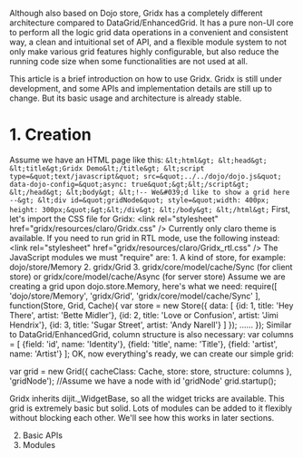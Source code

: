 Although also based on Dojo store, Gridx has a completely different architecture compared to DataGrid/EnhancedGrid. It has a pure non-UI core to perform all the logic grid data operations in a convenient and consistent way, a clean and intuitional set of API, and a flexible module system to not only make various grid features highly configurable, but also reduce the running code size when some functionalities are not used at all.

This article is a brief introduction on how to use Gridx. Gridx is still under development, and some APIs and implementation details are still up to change. But its basic usage and architecture is already stable.

# 1. Creation
Assume we have an HTML page like this:
`
&lt;html&gt;
&lt;head&gt;
	&lt;title&gt;Gridx Demo&lt;/title&gt;
	&lt;script type=&quot;text/javascript&quot; src=&quot;../../dojo/dojo.js&quot; data-dojo-config=&quot;async: true&quot;&gt;&lt;/script&gt;
&lt;/head&gt;
&lt;body&gt;
	&lt;!-- We&#039;d like to show a grid here --&gt;
	&lt;div id=&quot;gridNode&quot; style=&quot;width: 400px; height: 300px;&quot;&gt;&lt;/div&gt;
&lt;/body&gt;
&lt;/html&gt;
`
First, let's import the CSS file for Gridx:
	&lt;link rel="stylesheet" href="gridx/resources/claro/Gridx.css" /&gt;
Currently only claro theme is available. If you need to run grid in RTL mode, use the following instead:
	&lt;link rel="stylesheet" href="gridx/resources/claro/Gridx_rtl.css" /&gt;
The JavaScript modules we must "require" are:
	1. A kind of store, for example: dojo/store/Memory
	2. gridx/Grid
	3. gridx/core/model/cache/Sync (for client store) or gridx/core/model/cache/Async (for server store)
Assume we are creating a grid upon dojo.store.Memory, here's what we need:
require([
	'dojo/store/Memory',
	'gridx/Grid',
	'gridx/core/model/cache/Sync'
], function(Store, Grid, Cache){
	var store = new Store({
		data: [
			{id: 1, title: 'Hey There', artist: 'Bette Midler'},
			{id: 2, title: 'Love or Confusion', artist: 'Jimi Hendrix'},
			{id: 3, title: 'Sugar Street', artist: 'Andy Narell'}
	]
	});
	......
});
Similar to DataGrid/EnhancedGrid, column structure is also necessary:
	var columns = [
		{field: 'id', name: 'Identity'},
		{field: 'title', name: 'Title'},
		{field: 'artist', name: 'Artist'}
	];
OK, now everything's ready, we can create our simple grid:

var grid = new Grid({
	cacheClass: Cache,
	store: store,
	structure: columns
}, 'gridNode');	//Assume we have a node with id 'gridNode'
grid.startup();

Gridx inherits dijit._WidgetBase, so all the widget tricks are available. 
This grid is extremely basic but solid. Lots of modules can be added to it flexibly without blocking each other. We'll see how this works in later sections.

2. Basic APIs
3. Modules